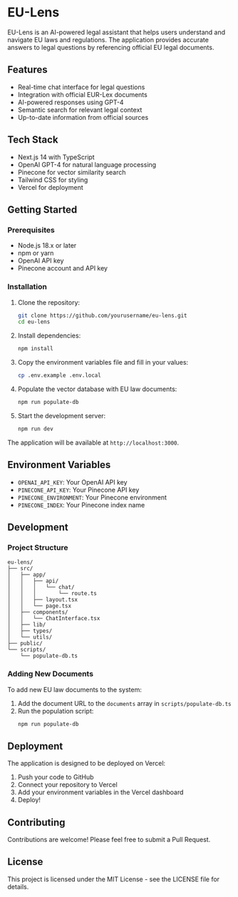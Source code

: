 # EU-Lens

EU-Lens is an AI-powered legal assistant that helps users understand and navigate EU laws and regulations. The application provides accurate answers to legal questions by referencing official EU legal documents.

## Features

- Real-time chat interface for legal questions
- Integration with official EUR-Lex documents
- AI-powered responses using GPT-4
- Semantic search for relevant legal context
- Up-to-date information from official sources

## Tech Stack

- Next.js 14 with TypeScript
- OpenAI GPT-4 for natural language processing
- Pinecone for vector similarity search
- Tailwind CSS for styling
- Vercel for deployment

## Getting Started

### Prerequisites

- Node.js 18.x or later
- npm or yarn
- OpenAI API key
- Pinecone account and API key

### Installation

1. Clone the repository:
   ```bash
   git clone https://github.com/yourusername/eu-lens.git
   cd eu-lens
   ```

2. Install dependencies:
   ```bash
   npm install
   ```

3. Copy the environment variables file and fill in your values:
   ```bash
   cp .env.example .env.local
   ```

4. Populate the vector database with EU law documents:
   ```bash
   npm run populate-db
   ```

5. Start the development server:
   ```bash
   npm run dev
   ```

The application will be available at `http://localhost:3000`.

## Environment Variables

- `OPENAI_API_KEY`: Your OpenAI API key
- `PINECONE_API_KEY`: Your Pinecone API key
- `PINECONE_ENVIRONMENT`: Your Pinecone environment
- `PINECONE_INDEX`: Your Pinecone index name

## Development

### Project Structure

```
eu-lens/
├── src/
│   ├── app/
│   │   ├── api/
│   │   │   └── chat/
│   │   │       └── route.ts
│   │   ├── layout.tsx
│   │   └── page.tsx
│   ├── components/
│   │   └── ChatInterface.tsx
│   ├── lib/
│   ├── types/
│   └── utils/
├── public/
└── scripts/
    └── populate-db.ts
```

### Adding New Documents

To add new EU law documents to the system:

1. Add the document URL to the `documents` array in `scripts/populate-db.ts`
2. Run the population script:
   ```bash
   npm run populate-db
   ```

## Deployment

The application is designed to be deployed on Vercel:

1. Push your code to GitHub
2. Connect your repository to Vercel
3. Add your environment variables in the Vercel dashboard
4. Deploy!

## Contributing

Contributions are welcome! Please feel free to submit a Pull Request.

## License

This project is licensed under the MIT License - see the LICENSE file for details. 
